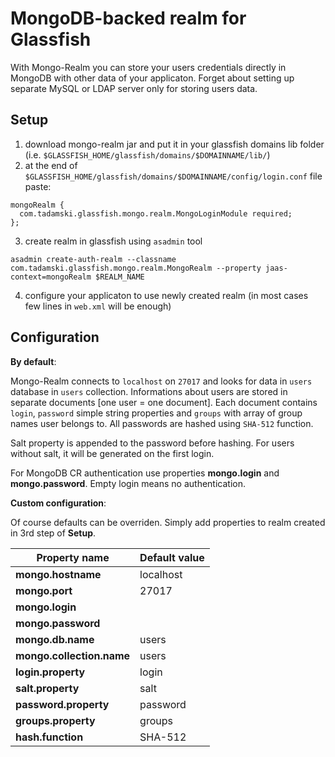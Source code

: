 MongoDB-backed realm for Glassfish
===========

With Mongo-Realm you can store your users credentials directly in MongoDB with other data of your applicaton. Forget about setting up separate MySQL or LDAP server only for storing users data.

Setup
----------

 1. download mongo-realm jar and put it in your glassfish domains lib folder (i.e. `$GLASSFISH_HOME/glassfish/domains/$DOMAINNAME/lib/`)
 2. at the end of `$GLASSFISH_HOME/glassfish/domains/$DOMAINNAME/config/login.conf` file paste:

 ```
 mongoRealm { 
   com.tadamski.glassfish.mongo.realm.MongoLoginModule required; 
 };
 ```
 3. create realm in glassfish using `asadmin` tool
 
 ```
 asadmin create-auth-realm --classname com.tadamski.glassfish.mongo.realm.MongoRealm --property jaas-context=mongoRealm $REALM_NAME
 ```
 4. configure your applicaton to use newly created realm (in most cases few lines in `web.xml` will be enough)

Configuration
-------------
__By default__:

Mongo-Realm connects to `localhost` on `27017` and looks for data in `users` database in `users` collection. Informations about users are stored in separate documents [one user = one document]. Each document contains `login`, `password` simple string properties and `groups` with array of group names user belongs to. All passwords are hashed using `SHA-512` function.

Salt property is appended to the password before hashing. For users without salt, it will be generated on the first login.

For MongoDB CR authentication use properties __mongo.login__ and __mongo.password__. Empty login means no authentication.

__Custom configuration__:

Of course defaults can be overriden. Simply add properties to realm created in 3rd step of __Setup__.

| Property name             | Default value |
|---------------------------|---------------|
| __mongo.hostname__        | localhost     |
| __mongo.port__            | 27017         |
| __mongo.login__           |               |
| __mongo.password__        |               |
| __mongo.db.name__         | users         |
| __mongo.collection.name__ | users         |
| __login.property__        | login         |
| __salt.property__         | salt          |
| __password.property__     | password      |
| __groups.property__       | groups        |
| __hash.function__         | SHA-512       |


